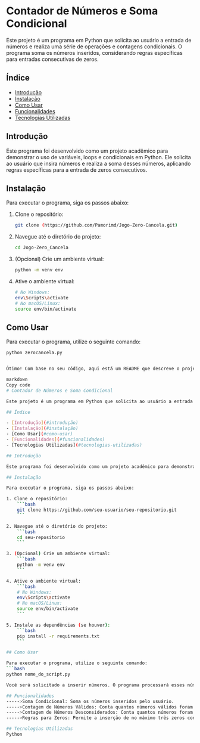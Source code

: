 # Contador de Números e Soma Condicional

Este projeto é um programa em Python que solicita ao usuário a entrada de números e realiza uma série de operações e contagens condicionais. O programa soma os números inseridos, considerando regras específicas para entradas consecutivas de zeros.

## Índice

- [Introdução](#introdução)
- [Instalação](#instalação)
- [Como Usar](#como-usar)
- [Funcionalidades](#funcionalidades)
- [Tecnologias Utilizadas](#tecnologias-utilizadas)

## Introdução

Este programa foi desenvolvido como um projeto acadêmico para demonstrar o uso de variáveis, loops e condicionais em Python. Ele solicita ao usuário que insira números e realiza a soma desses números, aplicando regras específicas para a entrada de zeros consecutivos.

## Instalação

Para executar o programa, siga os passos abaixo:

1. Clone o repositório:
    ```bash
    git clone (https://github.com/Pamorimd/Jogo-Zero-Cancela.git)
    ```

2. Navegue até o diretório do projeto:
    ```bash
    cd Jogo-Zero_Cancela
    ```

3. (Opcional) Crie um ambiente virtual:
    ```bash
    python -m venv env
    ```

4. Ative o ambiente virtual:
    ```bash
    # No Windows:
    env\Scripts\activate
    # No macOS/Linux:
    source env/bin/activate
    ```

## Como Usar

Para executar o programa, utilize o seguinte comando:
```bash
python zerocancela.py


Ótimo! Com base no seu código, aqui está um README que descreve o projeto, suas funcionalidades e como executá-lo:

markdown
Copy code
# Contador de Números e Soma Condicional

Este projeto é um programa em Python que solicita ao usuário a entrada de números e realiza uma série de operações e contagens condicionais. O programa soma os números inseridos, considerando regras específicas para entradas consecutivas de zeros.

## Índice

- [Introdução](#introdução)
- [Instalação](#instalação)
- [Como Usar](#como-usar)
- [Funcionalidades](#funcionalidades)
- [Tecnologias Utilizadas](#tecnologias-utilizadas)

## Introdução

Este programa foi desenvolvido como um projeto acadêmico para demonstrar o uso de variáveis, loops e condicionais em Python. Ele solicita ao usuário que insira números e realiza a soma desses números, aplicando regras específicas para a entrada de zeros consecutivos.

## Instalação

Para executar o programa, siga os passos abaixo:

1. Clone o repositório:
    ```bash
    git clone https://github.com/seu-usuario/seu-repositorio.git
    ```

2. Navegue até o diretório do projeto:
    ```bash
    cd seu-repositorio
    ```

3. (Opcional) Crie um ambiente virtual:
    ```bash
    python -m venv env
    ```

4. Ative o ambiente virtual:
    ```bash
    # No Windows:
    env\Scripts\activate
    # No macOS/Linux:
    source env/bin/activate
    ```

5. Instale as dependências (se houver):
    ```bash
    pip install -r requirements.txt
    ```

## Como Usar

Para executar o programa, utilize o seguinte comando:
```bash
python nome_do_script.py

Você será solicitado a inserir números. O programa processará esses números conforme as regras estabelecidas e exibirá os resultados finais, incluindo a soma dos números considerados, a contagem de números válidos e a contagem de números desconsiderados.

## Funcionalidades
----->Soma Condicional: Soma os números inseridos pelo usuário.
----->Contagem de Números Válidos: Conta quantos números válidos foram inseridos.
----->Contagem de Números Desconsiderados: Conta quantos números foram desconsiderados com base nas regras.
----->Regras para Zeros: Permite a inserção de no máximo três zeros consecutivos. Mais de três zeros consecutivos são desconsiderados na soma.

## Tecnologias Utilizadas
Python


